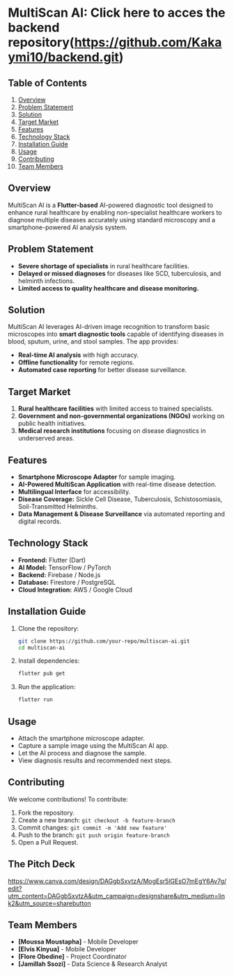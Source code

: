 # MultiScan AI: Click here to acces the backend repository(https://github.com/Kakaymi10/backend.git)

## Table of Contents
1. [Overview](#overview)
2. [Problem Statement](#problem-statement)
3. [Solution](#solution)
4. [Target Market](#target-market)
5. [Features](#features)
6. [Technology Stack](#technology-stack)
7. [Installation Guide](#installation-guide)
8. [Usage](#usage)
9. [Contributing](#contributing)
10. [Team Members](#team-members)

## Overview
MultiScan AI is a **Flutter-based** AI-powered diagnostic tool designed to enhance rural healthcare by enabling non-specialist healthcare workers to diagnose multiple diseases accurately using standard microscopy and a smartphone-powered AI analysis system.

## Problem Statement
- **Severe shortage of specialists** in rural healthcare facilities.
- **Delayed or missed diagnoses** for diseases like SCD, tuberculosis, and helminth infections.
- **Limited access to quality healthcare and disease monitoring.**

## Solution
MultiScan AI leverages AI-driven image recognition to transform basic microscopes into **smart diagnostic tools** capable of identifying diseases in blood, sputum, urine, and stool samples. The app provides:
- **Real-time AI analysis** with high accuracy.
- **Offline functionality** for remote regions.
- **Automated case reporting** for better disease surveillance.

## Target Market
1. **Rural healthcare facilities** with limited access to trained specialists.
2. **Government and non-governmental organizations (NGOs)** working on public health initiatives.
3. **Medical research institutions** focusing on disease diagnostics in underserved areas.

## Features
- **Smartphone Microscope Adapter** for sample imaging.
- **AI-Powered MultiScan Application** with real-time disease detection.
- **Multilingual Interface** for accessibility.
- **Disease Coverage:** Sickle Cell Disease, Tuberculosis, Schistosomiasis, Soil-Transmitted Helminths.
- **Data Management & Disease Surveillance** via automated reporting and digital records.

## Technology Stack
- **Frontend:** Flutter (Dart)
- **AI Model:** TensorFlow / PyTorch
- **Backend:** Firebase / Node.js
- **Database:** Firestore / PostgreSQL
- **Cloud Integration:** AWS / Google Cloud

## Installation Guide
1. Clone the repository:
   ```sh
   git clone https://github.com/your-repo/multiscan-ai.git
   cd multiscan-ai
   ```
2. Install dependencies:
   ```sh
   flutter pub get
   ```
3. Run the application:
   ```sh
   flutter run
   ```

## Usage
- Attach the smartphone microscope adapter.
- Capture a sample image using the MultiScan AI app.
- Let the AI process and diagnose the sample.
- View diagnosis results and recommended next steps.

## Contributing
We welcome contributions! To contribute:
1. Fork the repository.
2. Create a new branch: `git checkout -b feature-branch`
3. Commit changes: `git commit -m 'Add new feature'`
4. Push to the branch: `git push origin feature-branch`
5. Open a Pull Request.

## The Pitch Deck
https://www.canva.com/design/DAGgbSxvtzA/MogEsr5lGEsO7mEgY6Av7g/edit?utm_content=DAGgbSxvtzA&utm_campaign=designshare&utm_medium=link2&utm_source=sharebutton

## Team Members
- **[Moussa Moustapha]** - Mobile Developer
- **[Elvis Kinyua]** - Mobile Developer
- **[Flore Obedine]** - Project Coordinator
- **[Jamillah Ssozi]** - Data Science & Research Analyst
